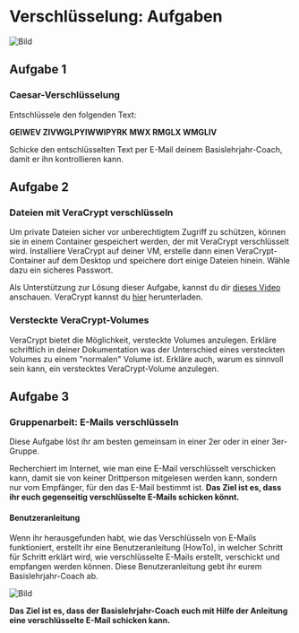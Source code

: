 # Verschlüsselung: Aufgaben

![Bild](<../06 Verschlüsselung/Aufgaben/res/crypto.gif>)

## Aufgabe 1

### Caesar-Verschlüsselung

Entschlüssele den folgenden Text:

**GEIWEV ZIVWGLPYIWWIPYRK MWX RMGLX WMGLIV**

Schicke den entschlüsselten Text per E-Mail deinem Basislehrjahr-Coach, damit er ihn kontrollieren kann.

## Aufgabe 2

### Dateien mit VeraCrypt verschlüsseln

Um private Dateien sicher vor unberechtigtem Zugriff zu schützen, können sie in einem Container gespeichert werden, der mit VeraCrypt verschlüsselt wird. Installiere VeraCrypt auf deiner VM, erstelle dann einen VeraCrypt-Container auf dem Desktop und speichere dort einige Dateien hinein. Wähle dazu ein sicheres Passwort.

Als Unterstützung zur Lösung dieser Aufgabe, kannst du dir [dieses Video](https://youtu.be/jPRkPwM2uvo?t=86) anschauen. VeraCrypt kannst du [hier](https://www.veracrypt.fr/en/Downloads.html) herunterladen.

### Versteckte VeraCrypt-Volumes

VeraCrypt bietet die Möglichkeit, versteckte Volumes anzulegen. Erkläre schriftlich in deiner Dokumentation was der Unterschied eines versteckten Volumes zu einem "normalen" Volume ist. Erkläre auch, warum es sinnvoll sein kann, ein verstecktes VeraCrypt-Volume anzulegen.

## Aufgabe 3

### Gruppenarbeit: E-Mails verschlüsseln

Diese Aufgabe löst ihr am besten gemeinsam in einer 2er oder in einer 3er-Gruppe.

Recherchiert im Internet, wie man eine E-Mail verschlüsselt verschicken kann, damit sie von keiner Drittperson mitgelesen werden kann, sondern nur vom Empfänger, für den das E-Mail bestimmt ist. **Das Ziel ist es, dass ihr euch gegenseitig verschlüsselte E-Mails schicken könnt.**

#### Benutzeranleitung

Wenn ihr herausgefunden habt, wie das Verschlüsseln von E-Mails funktioniert, erstellt ihr eine Benutzeranleitung (HowTo), in welcher Schritt für Schritt erklärt wird, wie verschlüsselte E-Mails erstellt, verschickt und empfangen werden können. Diese Benutzeranleitung gebt ihr eurem Basislehrjahr-Coach ab.

![Bild](<../06 Verschlüsselung/Aufgaben/res/usermanual.jpg>)

**Das Ziel ist es, dass der Basislehrjahr-Coach euch mit Hilfe der Anleitung eine verschlüsselte E-Mail schicken kann.**

